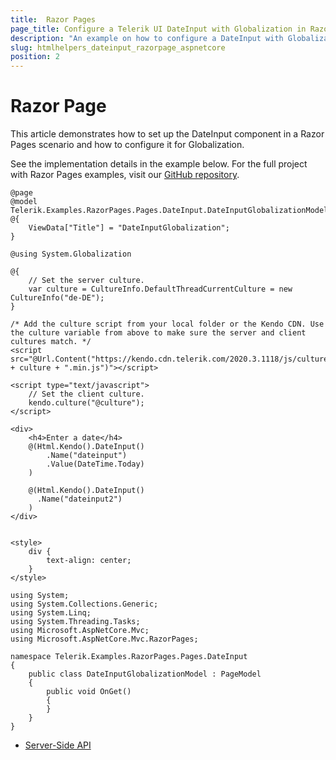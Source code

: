 ```yaml
---
title:  Razor Pages
page_title: Configure a Telerik UI DateInput with Globalization in Razor Pages.
description: "An example on how to configure a DateInput with Globalization in Razor Pages."
slug: htmlhelpers_dateinput_razorpage_aspnetcore
position: 2
---
```


# Razor Page

This article demonstrates how to set up the DateInput component in a Razor Pages scenario and how to configure it for Globalization.

See the implementation details in the example below. For the full project with Razor Pages examples, visit our [GitHub repository](https://github.com/telerik/ui-for-aspnet-core-examples/tree/master/Telerik.Examples.RazorPages).

```tab-RazorPage(csthml)
@page
@model Telerik.Examples.RazorPages.Pages.DateInput.DateInputGlobalizationModel
@{
    ViewData["Title"] = "DateInputGlobalization";
}

@using System.Globalization

@{
    // Set the server culture.
    var culture = CultureInfo.DefaultThreadCurrentCulture = new CultureInfo("de-DE");
}

/* Add the culture script from your local folder or the Kendo CDN. Use the culture variable from above to make sure the server and client cultures match. */
<script src="@Url.Content("https://kendo.cdn.telerik.com/2020.3.1118/js/cultures/kendo.culture." + culture + ".min.js")"></script>

<script type="text/javascript">
    // Set the client culture.
    kendo.culture("@culture");
</script>

<div>
    <h4>Enter a date</h4>
    @(Html.Kendo().DateInput()
        .Name("dateinput")
        .Value(DateTime.Today)
    )

    @(Html.Kendo().DateInput()
      .Name("dateinput2")
    )
</div>


<style>
    div {
        text-align: center;
    }
</style>
```

```tab-PageModel(cshtml.cs)
using System;
using System.Collections.Generic;
using System.Linq;
using System.Threading.Tasks;
using Microsoft.AspNetCore.Mvc;
using Microsoft.AspNetCore.Mvc.RazorPages;

namespace Telerik.Examples.RazorPages.Pages.DateInput
{
    public class DateInputGlobalizationModel : PageModel
    {
        public void OnGet()
        {
        }
    }
}
```

* [Server-Side API](/api/dateinput)